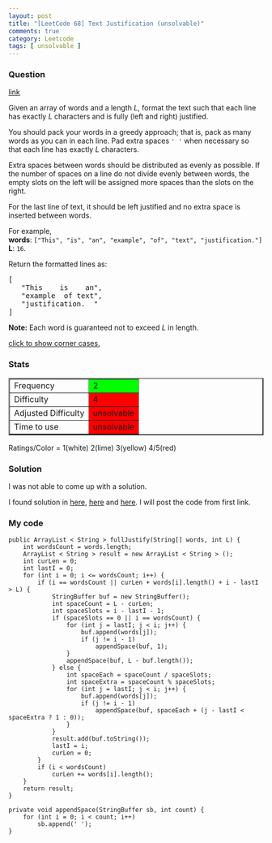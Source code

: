 ```yaml
---
layout: post
title: "[LeetCode 68] Text Justification (unsolvable)"
comments: true
category: Leetcode
tags: [ unsolvable ]
---
```


### Question 

[link](http://oj.leetcode.com/problems/text-justification/)

<div class="question-content">
            <p></p><p>
Given an array of words and a length <i>L</i>, format the text such that each line has exactly <i>L</i> characters and is fully (left and right) justified.
</p> 

<p>
You should pack your words in a greedy approach; that is, pack as many words as you can in each line. Pad extra spaces <code>' '</code> when necessary so that each line has exactly <i>L</i> characters.
</p>

<p>
Extra spaces between words should be distributed as evenly as possible. If the number of spaces on a line do not divide evenly between words, the empty slots on the left will be assigned more spaces than the slots on the right.
</p>

<p>
For the last line of text, it should be left justified and no extra space is inserted between words.
</p>

<p>
For example,<br>
<b>words</b>: <code>["This", "is", "an", "example", "of", "text", "justification."]</code><br>
<b>L</b>: <code>16</code>.
</p>

<p>
Return the formatted lines as:<br>
</p><pre>[
   "This    is    an",
   "example  of text",
   "justification.  "
]
</pre>
<p></p>

<p>
<b>Note:</b> Each word is guaranteed not to exceed <i>L</i> in length.
</p>


<p class="showspoilers"><a href="#" onclick="showSpoilers(this); return false;">click to show corner cases.</a></p>

<div class="spoilers" style="display: none;"><b>Corner Cases:</b>
<p>
</p><ul>
<li>A line other than the last line might contain only one word. What should you do in this case?<br>
In this case, that line should be left-justified.</li>
<p></p>
</ul></div><p></p>
          </div>

### Stats

<table border="2">
	<tr>
		<td>Frequency</td>
		<td bgcolor="lime">2</td>
	</tr>
	<tr>
		<td>Difficulty</td>
		<td bgcolor="red">4</td>
	</tr>
	<tr>
		<td>Adjusted Difficulty</td>
		<td bgcolor="red">unsolvable</td>
	</tr>
	<tr>
		<td>Time to use</td>
		<td bgcolor="red">unsolvable</td>
	</tr>
</table>

Ratings/Color = 1(white) 2(lime) 3(yellow) 4/5(red)

### Solution

I was not able to come up with a solution. 

I found solution in [here](https://github.com/rffffffff007/leetcode/blob/master/Text%20Justification.java), [here](http://blog.csdn.net/linhuanmars/article/details/24063271) and [here](http://gongxuns.blogspot.sg/2012/12/leetcodetext-justification.html). I will post the code from first link. 

### My code

    public ArrayList < String > fullJustify(String[] words, int L) {
        int wordsCount = words.length;
        ArrayList < String > result = new ArrayList < String > ();
        int curLen = 0;
        int lastI = 0;
        for (int i = 0; i <= wordsCount; i++) {
            if (i == wordsCount || curLen + words[i].length() + i - lastI > L) {
                StringBuffer buf = new StringBuffer();
                int spaceCount = L - curLen;
                int spaceSlots = i - lastI - 1;
                if (spaceSlots == 0 || i == wordsCount) {
                    for (int j = lastI; j < i; j++) {
                        buf.append(words[j]);
                        if (j != i - 1)
                            appendSpace(buf, 1);
                    }
                    appendSpace(buf, L - buf.length());
                } else {
                    int spaceEach = spaceCount / spaceSlots;
                    int spaceExtra = spaceCount % spaceSlots;
                    for (int j = lastI; j < i; j++) {
                        buf.append(words[j]);
                        if (j != i - 1)
                            appendSpace(buf, spaceEach + (j - lastI < spaceExtra ? 1 : 0));
                    }
                }
                result.add(buf.toString());
                lastI = i;
                curLen = 0;
            }
            if (i < wordsCount)
                curLen += words[i].length();
        }
        return result;
    }

    private void appendSpace(StringBuffer sb, int count) {
        for (int i = 0; i < count; i++)
            sb.append(' ');
    }
